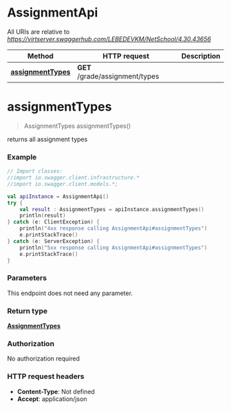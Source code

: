 # AssignmentApi

All URIs are relative to *https://virtserver.swaggerhub.com/LEBEDEVKM/NetSchool/4.30.43656*

Method | HTTP request | Description
------------- | ------------- | -------------
[**assignmentTypes**](AssignmentApi.md#assignmentTypes) | **GET** /grade/assignment/types | 

<a name="assignmentTypes"></a>
# **assignmentTypes**
> AssignmentTypes assignmentTypes()



returns all assignment types

### Example
```kotlin
// Import classes:
//import io.swagger.client.infrastructure.*
//import io.swagger.client.models.*;

val apiInstance = AssignmentApi()
try {
    val result : AssignmentTypes = apiInstance.assignmentTypes()
    println(result)
} catch (e: ClientException) {
    println("4xx response calling AssignmentApi#assignmentTypes")
    e.printStackTrace()
} catch (e: ServerException) {
    println("5xx response calling AssignmentApi#assignmentTypes")
    e.printStackTrace()
}
```

### Parameters
This endpoint does not need any parameter.

### Return type

[**AssignmentTypes**](AssignmentTypes.md)

### Authorization

No authorization required

### HTTP request headers

 - **Content-Type**: Not defined
 - **Accept**: application/json

